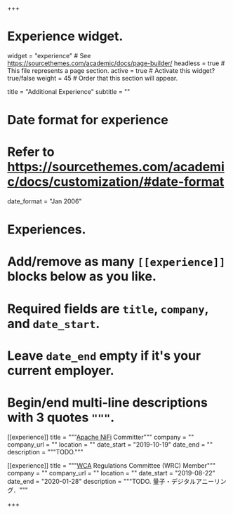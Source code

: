 +++
# Experience widget.
widget = "experience"  # See https://sourcethemes.com/academic/docs/page-builder/
headless = true  # This file represents a page section.
active = true  # Activate this widget? true/false
weight = 45  # Order that this section will appear.

title = "Additional Experience"
subtitle = ""

# Date format for experience
#   Refer to https://sourcethemes.com/academic/docs/customization/#date-format
date_format = "Jan 2006"

# Experiences.
#   Add/remove as many `[[experience]]` blocks below as you like.
#   Required fields are `title`, `company`, and `date_start`.
#   Leave `date_end` empty if it's your current employer.
#   Begin/end multi-line descriptions with 3 quotes `"""`.
[[experience]]
  title = """<a href="https://nifi.apache.org/" target="_blank">Apache NiFi</a> Committer"""
  company = ""
  company_url = ""
  location = ""
  date_start = "2019-10-19"
  date_end = ""
  description = """TODO."""

[[experience]]
  title = """<a href="https://worldcubeassociation.org/" target="_blank">WCA</a> Regulations Committee (WRC) Member"""
  company = ""
  company_url = ""
  location = ""
  date_start = "2019-08-22"
  date_end = "2020-01-28"
  description = """TODO. 量子・デジタルアニーリング．"""

+++
